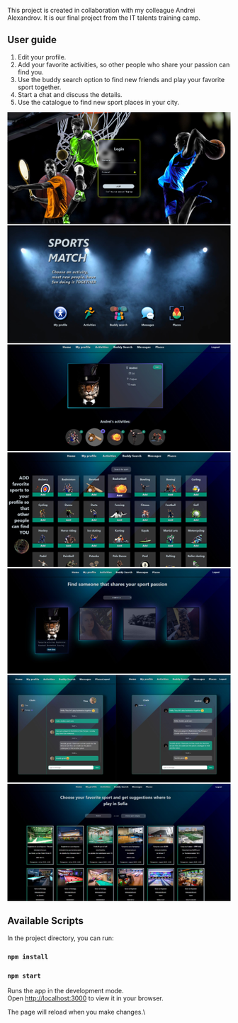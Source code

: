 This project is created in collaboration with my colleague Andrei Alexandrov.
It is our final project from the IT talents training camp.

## User guide
1. Edit your profile.
2. Add your favorite activities, so other people who share your passion can find you.
3. Use the buddy search option to find new friends and play your favorite sport together.
4. Start a chat and discuss the details.
5. Use the catalogue to find new sport places in your city.

![loginPhoto](./src/images/loginPage.jpg)
![homePhoto](./src/images/homeScreen.jpg)
![profilePhoto](./src/images/profilePage.jpg)
![activitiesPhoto](./src/images/activitiesPage.jpg)
![buddySearchPhoto](./src/images/buddySearch.jpg)
![chatPhoto](./src/images/chatPage.jpg)
![placesPhoto](./src/images/placesPages.jpg)

## Available Scripts

In the project directory, you can run:

### `npm install`
### `npm start`

Runs the app in the development mode.\
Open [http://localhost:3000](http://localhost:3000) to view it in your browser.

The page will reload when you make changes.\

